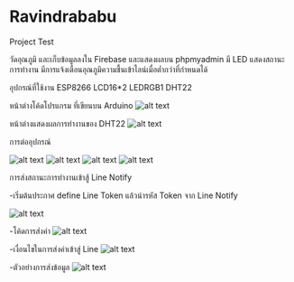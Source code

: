 # Ravindrababu
Project Test

วัดอุณภูมิ และเก็บข้อมูลลงใน Firebase และแสดงผลบน phpmyadmin มี LED แสดงสถานะการทำงาน มีการแจ้งเตือนอุณภูมิความชื้นเข้าไลน์เมื่อต่ำกว่าที่กำหนดได้

อุปกรณ์ที่ใช้งาน
ESP8266 LCD16*2 LEDRGB1 DHT22

หน้าต่างโค้ดโปรแกรม ที่เขียนบน Arduino
![alt text](https://github.com/prayebin21/Ravindrababu/blob/master/Pic/Screenshot_1.png)

หน้าต่างแสดงผลการทำงานของ DHT22
![alt text](https://github.com/prayebin21/Ravindrababu/blob/master/Pic/20727206_1507666329297025_782399047_o.jpg)

การต่ออุปกรณ์

![alt text](https://github.com/prayebin21/Ravindrababu/blob/master/Pic/20067709_1407499735994460_691601708_n.png)
![alt text](https://github.com/prayebin21/Ravindrababu/blob/master/Pic/20746873_1507662849297373_183159908_o.jpg)
![alt text](https://github.com/prayebin21/Ravindrababu/blob/master/Pic/20747539_1507662815964043_1074973169_o.jpg)
![alt text](https://github.com/prayebin21/Ravindrababu/blob/master/Pic/20747595_1507662782630713_1423495890_o.jpg)


การส่งสถานะการทำงานเข้าสู้ Line Notify

-เริ่มต้นประกาศ define Line Token แล้วนำรหัส Token จาก Line Notify

![alt text](https://github.com/prayebin21/Ravindrababu/blob/master/Line/token.png)

-โค้ดการส่งค่า
![alt text](https://github.com/prayebin21/Ravindrababu/blob/master/Line/send%20to%20line.png)

-เงื่อนไขในการส่งค่าเข้าสู่ Line
![alt text](https://github.com/prayebin21/Ravindrababu/blob/master/Line/change.png)

-ตัวอย่างการส่งข้อมูล
![alt text](https://github.com/prayebin21/Ravindrababu/blob/master/Pic/20771564_1507666802630311_320918708_o.jpg)
